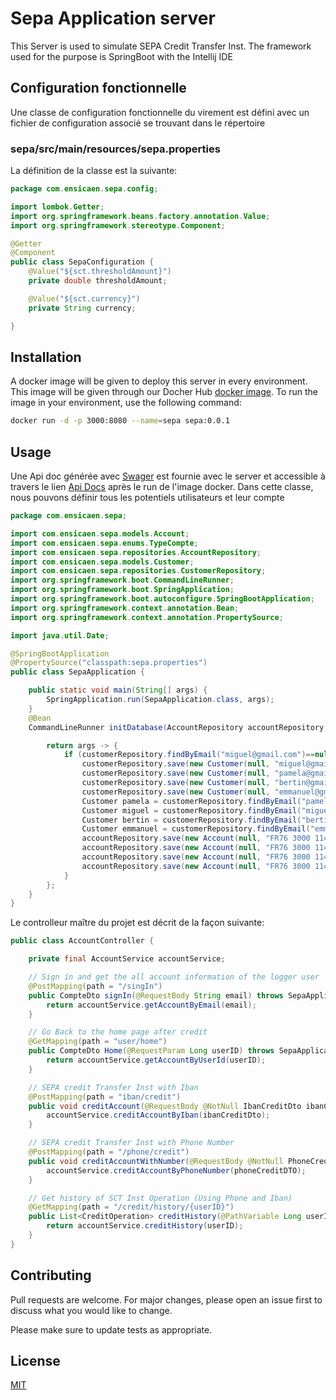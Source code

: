 # Sepa Application server

This Server is used to simulate SEPA Credit Transfer Inst. The framework used for the purpose is SpringBoot with the Intellij IDE

## Configuration fonctionnelle
Une classe de configuration fonctionnelle du virement est défini avec un fichier de configuration associé se trouvant dans le répertoire 

### sepa/src/main/resources/sepa.properties ###

La définition de la classe est la suivante:
```java
package com.ensicaen.sepa.config;

import lombok.Getter;
import org.springframework.beans.factory.annotation.Value;
import org.springframework.stereotype.Component;

@Getter
@Component
public class SepaConfiguration {
    @Value("${sct.thresholdAmount}")
    private double thresholdAmount;

    @Value("${sct.currency}")
    private String currency;

}

```
## Installation

A docker image will be given to deploy this server in every environment. This image will be given through our Docher Hub [docker image](https://hub.docker.com/r/pascalmiguel/sepav1/tags). To run the image in your environment, use the following command:
```bash
docker run -d -p 3000:8080 --name=sepa sepa:0.0.1
```



## Usage
Une Api doc générée avec [Swager](https://swagger.io/) est fournie avec le server et accessible à travers le lien [Api Docs](http://127.0.0.1/swagger-ui/index.html) après le run de l'image docker. Dans cette classe, nous pouvons définir tous les potentiels utilisateurs et leur compte
```java
package com.ensicaen.sepa;

import com.ensicaen.sepa.models.Account;
import com.ensicaen.sepa.enums.TypeCompte;
import com.ensicaen.sepa.repositories.AccountRepository;
import com.ensicaen.sepa.models.Customer;
import com.ensicaen.sepa.repositories.CustomerRepository;
import org.springframework.boot.CommandLineRunner;
import org.springframework.boot.SpringApplication;
import org.springframework.boot.autoconfigure.SpringBootApplication;
import org.springframework.context.annotation.Bean;
import org.springframework.context.annotation.PropertySource;

import java.util.Date;

@SpringBootApplication
@PropertySource("classpath:sepa.properties")
public class SepaApplication {

    public static void main(String[] args) {
        SpringApplication.run(SepaApplication.class, args);
    }
    @Bean
    CommandLineRunner initDatabase(AccountRepository accountRepository, CustomerRepository customerRepository){

        return args -> {
            if (customerRepository.findByEmail("miguel@gmail.com")==null && customerRepository.findByEmail("pamela@gmail.com")==null && customerRepository.findByEmail("emmanuel@gmail.com")==null && customerRepository.findByEmail("bertin@gmail.com")==null) {
                customerRepository.save(new Customer(null, "miguel@gmail.com", "1234", "Kamdem", "Pascal Miguel", "+3368145604", new Date()));
                customerRepository.save(new Customer(null, "pamela@gmail.com", "1234", "Monthe", "Juimo Pamela", "+3367497803", new Date()));
                customerRepository.save(new Customer(null, "bertin@gmail.com", "1234", "LOUBAM", "Bertin Beriot", "+3362882049", new Date()));
                customerRepository.save(new Customer(null, "emmanuel@gmail.com", "1234", "ATANGANA ATANGANA", "Jean Emmanuel", "+3312489039", new Date()));
                Customer pamela = customerRepository.findByEmail("pamela@gmail.com");
                Customer miguel = customerRepository.findByEmail("miguel@gmail.com");
                Customer bertin = customerRepository.findByEmail("bertin@gmail.com");
                Customer emmanuel = customerRepository.findByEmail("emmanuel@gmail.com");
                accountRepository.save(new Account(null, "FR76 3000 1141 0000 0011 0023 136", "BNPAFRPPXXX", 20000, new Date(), "Euro", TypeCompte.CHEQUE, pamela));
                accountRepository.save(new Account(null, "FR76 3000 1140 0000 0010 0023 135", "BNPAFRPPXXX", 20000, new Date(), "Euro", TypeCompte.CHEQUE, miguel));
                accountRepository.save(new Account(null, "FR76 3000 1140 0000 0012 0023 134", "BNPAFRPPXXX", 20000, new Date(), "Euro", TypeCompte.CHEQUE, bertin));
                accountRepository.save(new Account(null, "FR76 3000 1140 0000 0013 0023 133", "BNPAFRPPXXX", 20000, new Date(), "Euro", TypeCompte.CHEQUE, emmanuel));
            }
        };
    }
}

```

Le controlleur maître du projet est décrit de la façon suivante:


```java
public class AccountController {

    private final AccountService accountService;

    // Sign in and get the all account information of the logger user
    @PostMapping(path = "/singIn")
    public CompteDto signIn(@RequestBody String email) throws SepaApplicationException {
        return accountService.getAccountByEmail(email);
    }

    // Go Back to the home page after credit
    @GetMapping(path = "user/home")
    public CompteDto Home(@RequestParam Long userID) throws SepaApplicationException {
        return accountService.getAccountByUserId(userID);
    }

    // SEPA credit Transfer Inst with Iban
    @PostMapping(path = "iban/credit")
    public void creditAccount(@RequestBody @NotNull IbanCreditDto ibanCreditDto) throws SepaApplicationException {
        accountService.creditAccountByIban(ibanCreditDto);
    }

    // SEPA credit Transfer Inst with Phone Number
    @PostMapping(path = "/phone/credit")
    public void creditAccountWithNumber(@RequestBody @NotNull PhoneCreditDTO phoneCreditDTO) throws SepaApplicationException {
        accountService.creditAccountByPhoneNumber(phoneCreditDTO);
    }

    // Get history of SCT Inst Operation (Using Phone and Iban)  
    @GetMapping(path = "/credit/history/{userID}")
    public List<CreditOperation> creditHistory(@PathVariable Long userID) throws SepaApplicationException {
        return accountService.creditHistory(userID);
    }
}
```

## Contributing

Pull requests are welcome. For major changes, please open an issue first
to discuss what you would like to change.

Please make sure to update tests as appropriate.

## License

[MIT](https://choosealicense.com/licenses/mit/)
